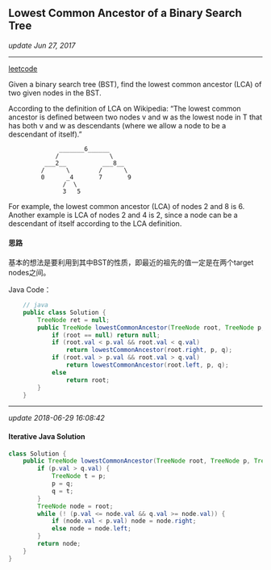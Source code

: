 ## Lowest Common Ancestor of a Binary Search Tree
_update Jun 27, 2017_

---
[leetcode](https://leetcode.com/problems/lowest-common-ancestor-of-a-binary-search-tree/#/description)  

Given a binary search tree (BST), find the lowest common ancestor (LCA) of two given nodes in the BST.

According to the definition of LCA on Wikipedia: “The lowest common ancestor is defined between two nodes v and w as the lowest node in T that has both v and w as descendants (where we allow a node to be a descendant of itself).”
```
              _______6______
             /              \
          ___2__          ___8__
         /      \        /      \
         0      _4       7       9
               /  \
               3   5
```
For example, the lowest common ancestor (LCA) of nodes 2 and 8 is 6. Another example is LCA of nodes 2 and 4 is 2, since a node can be a descendant of itself according to the LCA definition.

#### 思路
基本的想法是要利用到其中BST的性质，即最近的祖先的值一定是在两个target nodes之间。

Java Code：
```java
    // java
    public class Solution {
        TreeNode ret = null;
        public TreeNode lowestCommonAncestor(TreeNode root, TreeNode p, TreeNode q) {
            if (root == null) return null;
            if (root.val < p.val && root.val < q.val)
                return lowestCommonAncestor(root.right, p, q);
            if (root.val > p.val && root.val > q.val)
                return lowestCommonAncestor(root.left, p, q);
            else
                return root;
        }  
    }
```

---
_update 2018-06-29 16:08:42_

#### Iterative Java Solution
```java
class Solution {
    public TreeNode lowestCommonAncestor(TreeNode root, TreeNode p, TreeNode q) {
        if (p.val > q.val) {
            TreeNode t = p;
            p = q;
            q = t;
        }
        TreeNode node = root;
        while (! (p.val <= node.val && q.val >= node.val)) {
            if (node.val < p.val) node = node.right;
            else node = node.left;
        }
        return node;
    }
}
```
